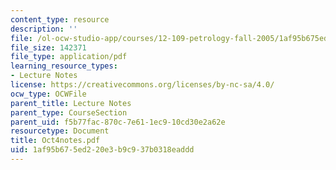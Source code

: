 ```yaml
---
content_type: resource
description: ''
file: /ol-ocw-studio-app/courses/12-109-petrology-fall-2005/1af95b675ed220e3b9c937b0318eaddd_Oct4notes.pdf
file_size: 142371
file_type: application/pdf
learning_resource_types:
- Lecture Notes
license: https://creativecommons.org/licenses/by-nc-sa/4.0/
ocw_type: OCWFile
parent_title: Lecture Notes
parent_type: CourseSection
parent_uid: f5b77fac-870c-7e61-1ec9-10cd30e2a62e
resourcetype: Document
title: Oct4notes.pdf
uid: 1af95b67-5ed2-20e3-b9c9-37b0318eaddd
---
```


